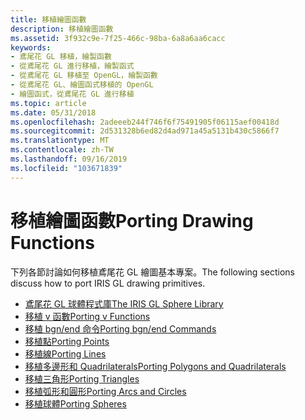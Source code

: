 ```yaml
---
title: 移植繪圖函數
description: 移植繪圖函數
ms.assetid: 3f932c9e-7f25-466c-98ba-6a8a6aa6cacc
keywords:
- 鳶尾花 GL 移植，繪製函數
- 從鳶尾花 GL 進行移植，繪製函式
- 從鳶尾花 GL 移植至 OpenGL，繪製函數
- 從鳶尾花 GL、繪圖函式移植的 OpenGL
- 繪圖函式，從鳶尾花 GL 進行移植
ms.topic: article
ms.date: 05/31/2018
ms.openlocfilehash: 2adeeeb244f746f6f75491905f06115aef00418d
ms.sourcegitcommit: 2d531328b6ed82d4ad971a45a5131b430c5866f7
ms.translationtype: MT
ms.contentlocale: zh-TW
ms.lasthandoff: 09/16/2019
ms.locfileid: "103671839"
---
```

# <a name="porting-drawing-functions"></a><span data-ttu-id="34b30-108">移植繪圖函數</span><span class="sxs-lookup"><span data-stu-id="34b30-108">Porting Drawing Functions</span></span>

<span data-ttu-id="34b30-109">下列各節討論如何移植鳶尾花 GL 繪圖基本專案。</span><span class="sxs-lookup"><span data-stu-id="34b30-109">The following sections discuss how to port IRIS GL drawing primitives.</span></span>

-   [<span data-ttu-id="34b30-110">鳶尾花 GL 球體程式庫</span><span class="sxs-lookup"><span data-stu-id="34b30-110">The IRIS GL Sphere Library</span></span>](the-iris-gl-sphere-library.md)
-   [<span data-ttu-id="34b30-111">移植 v 函數</span><span class="sxs-lookup"><span data-stu-id="34b30-111">Porting v Functions</span></span>](porting-v-functions.md)
-   [<span data-ttu-id="34b30-112">移植 bgn/end 命令</span><span class="sxs-lookup"><span data-stu-id="34b30-112">Porting bgn/end Commands</span></span>](porting-bgn-end-commands.md)
-   [<span data-ttu-id="34b30-113">移植點</span><span class="sxs-lookup"><span data-stu-id="34b30-113">Porting Points</span></span>](porting-points.md)
-   [<span data-ttu-id="34b30-114">移植線</span><span class="sxs-lookup"><span data-stu-id="34b30-114">Porting Lines</span></span>](porting-lines.md)
-   [<span data-ttu-id="34b30-115">移植多邊形和 Quadrilaterals</span><span class="sxs-lookup"><span data-stu-id="34b30-115">Porting Polygons and Quadrilaterals</span></span>](porting-polygons-and-quadrilaterals.md)
-   [<span data-ttu-id="34b30-116">移植三角形</span><span class="sxs-lookup"><span data-stu-id="34b30-116">Porting Triangles</span></span>](porting-triangles.md)
-   [<span data-ttu-id="34b30-117">移植弧形和圓形</span><span class="sxs-lookup"><span data-stu-id="34b30-117">Porting Arcs and Circles</span></span>](porting-arcs-and-circles.md)
-   [<span data-ttu-id="34b30-118">移植球體</span><span class="sxs-lookup"><span data-stu-id="34b30-118">Porting Spheres</span></span>](porting-spheres.md)

 

 





